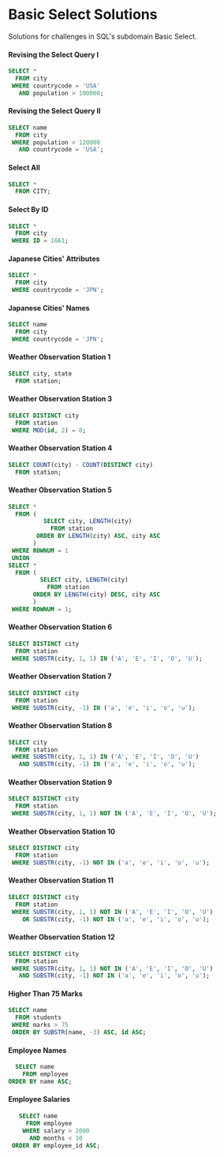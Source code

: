 # Basic Select Solutions
Solutions for challenges in SQL's subdomain Basic Select.

#### Revising the Select Query I
```SQL
SELECT *
  FROM city
 WHERE countrycode = 'USA'
   AND population > 100000;
```

#### Revising the Select Query II
```SQL
SELECT name
  FROM city
 WHERE population > 120000
   AND countrycode = 'USA';
```

#### Select All
```SQL
SELECT *
  FROM CITY;
```

#### Select By ID
```SQL
SELECT *
  FROM city
 WHERE ID = 1661;
```

#### Japanese Cities' Attributes
```SQL
SELECT *
  FROM city
 WHERE countrycode = 'JPN';
```

#### Japanese Cities' Names
```SQL
SELECT name
  FROM city
 WHERE countrycode = 'JPN';
```

#### Weather Observation Station 1
```SQL
SELECT city, state
  FROM station;
```

#### Weather Observation Station 3
```SQL
SELECT DISTINCT city
  FROM station
 WHERE MOD(id, 2) = 0;
```

#### Weather Observation Station 4
```SQL
SELECT COUNT(city) - COUNT(DISTINCT city)
  FROM station;
```

#### Weather Observation Station 5
```SQL
SELECT *
  FROM (
          SELECT city, LENGTH(city)
            FROM station
        ORDER BY LENGTH(city) ASC, city ASC
       )
 WHERE ROWNUM = 1
 UNION
SELECT *
  FROM (
         SELECT city, LENGTH(city)
           FROM station
       ORDER BY LENGTH(city) DESC, city ASC
       )
 WHERE ROWNUM = 1;
```

#### Weather Observation Station 6
```SQL
SELECT DISTINCT city
  FROM station
 WHERE SUBSTR(city, 1, 1) IN ('A', 'E', 'I', 'O', 'U');
```

#### Weather Observation Station 7
```SQL
SELECT DISTINCT city
  FROM station
 WHERE SUBSTR(city, -1) IN ('a', 'e', 'i', 'o', 'u');
```

#### Weather Observation Station 8
```SQL
SELECT city
  FROM station
 WHERE SUBSTR(city, 1, 1) IN ('A', 'E', 'I', 'O', 'U')
   AND SUBSTR(city, -1) IN ('a', 'e', 'i', 'o', 'u');
```

#### Weather Observation Station 9
```SQL
SELECT DISTINCT city
  FROM station
 WHERE SUBSTR(city, 1, 1) NOT IN ('A', 'E', 'I', 'O', 'U');
```

#### Weather Observation Station 10
```SQL
SELECT DISTINCT city
  FROM station
 WHERE SUBSTR(city, -1) NOT IN ('a', 'e', 'i', 'o', 'u');
```

#### Weather Observation Station 11
```SQL
SELECT DISTINCT city
  FROM station
 WHERE SUBSTR(city, 1, 1) NOT IN ('A', 'E', 'I', 'O', 'U')
    OR SUBSTR(city, -1) NOT IN ('a', 'e', 'i', 'o', 'u');
```

#### Weather Observation Station 12
```SQL
SELECT DISTINCT city
  FROM station
 WHERE SUBSTR(city, 1, 1) NOT IN ('A', 'E', 'I', 'O', 'U')
   AND SUBSTR(city, -1) NOT IN ('a', 'e', 'i', 'o', 'u');
```

#### Higher Than 75 Marks
```SQL
SELECT name
  FROM students
 WHERE marks > 75
 ORDER BY SUBSTR(name, -3) ASC, id ASC;
```

#### Employee Names
```SQL
  SELECT name
    FROM employee
ORDER BY name ASC;
```

#### Employee Salaries
```SQL
   SELECT name
     FROM employee
    WHERE salary > 2000
      AND months < 10
 ORDER BY employee_id ASC;
```